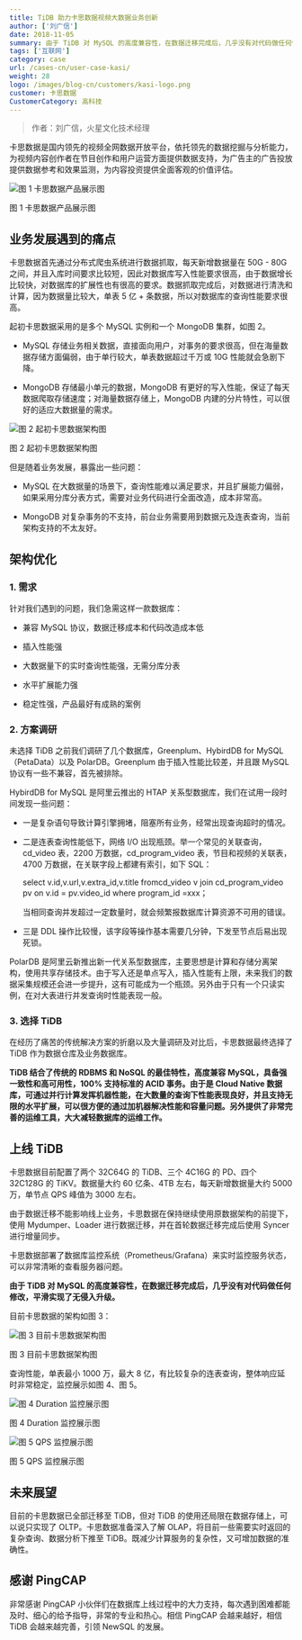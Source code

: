 ```yaml
---
title: TiDB 助力卡思数据视频大数据业务创新
author: ['刘广信']
date: 2018-11-05
summary: 由于 TiDB 对 MySQL 的高度兼容性，在数据迁移完成后，几乎没有对代码做任何修改，平滑实现了无侵入升级。
tags: ['互联网']
category: case
url: /cases-cn/user-case-kasi/
weight: 28
logo: /images/blog-cn/customers/kasi-logo.png
customer: 卡思数据
CustomerCategory: 高科技
---
```


>作者：刘广信，火星文化技术经理

卡思数据是国内领先的视频全网数据开放平台，依托领先的数据挖掘与分析能力，为视频内容创作者在节目创作和用户运营方面提供数据支持，为广告主的广告投放提供数据参考和效果监测，为内容投资提供全面客观的价值评估。


![图 1 卡思数据产品展示图](https://download.pingcap.com/images/blog/user-case-kasi/1.jpeg)

<div class="caption-center">图 1 卡思数据产品展示图</div>

## 业务发展遇到的痛点

卡思数据首先通过分布式爬虫系统进行数据抓取，每天新增数据量在 50G - 80G 之间，并且入库时间要求比较短，因此对数据库写入性能要求很高，由于数据增长比较快，对数据库的扩展性也有很高的要求。数据抓取完成后，对数据进行清洗和计算，因为数据量比较大，单表 5 亿 + 条数据，所以对数据库的查询性能要求很高。

起初卡思数据采用的是多个 MySQL 实例和一个 MongoDB 集群，如图 2。

*  MySQL 存储业务相关数据，直接面向用户，对事务的要求很高，但在海量数据存储方面偏弱，由于单行较大，单表数据超过千万或 10G 性能就会急剧下降。

*  MongoDB 存储最小单元的数据，MongoDB 有更好的写入性能，保证了每天数据爬取存储速度；对海量数据存储上，MongoDB 内建的分片特性，可以很好的适应大数据量的需求。

![图 2 起初卡思数据架构图](https://download.pingcap.com/images/blog/user-case-kasi/2.png)

<div class="caption-center">图 2 起初卡思数据架构图</div>

但是随着业务发展，暴露出一些问题：

* MySQL 在大数据量的场景下，查询性能难以满足要求，并且扩展能力偏弱，如果采用分库分表方式，需要对业务代码进行全面改造，成本非常高。

* MongoDB 对复杂事务的不支持，前台业务需要用到数据元及连表查询，当前架构支持的不太友好。

## 架构优化

### 1. 需求

针对我们遇到的问题，我们急需这样一款数据库：

*   兼容 MySQL 协议，数据迁移成本和代码改造成本低

*   插入性能强

*   大数据量下的实时查询性能强，无需分库分表

*   水平扩展能力强

*   稳定性强，产品最好有成熟的案例

### 2. 方案调研

未选择 TiDB 之前我们调研了几个数据库，Greenplum、HybirdDB for MySQL（PetaData）以及 PolarDB。Greenplum 由于插入性能比较差，并且跟 MySQL 协议有一些不兼容，首先被排除。

HybirdDB for MySQL 是阿里云推出的 HTAP 关系型数据库，我们在试用一段时间发现一些问题：

*   一是复杂语句导致计算引擎拥堵，阻塞所有业务，经常出现查询超时的情况。

*   二是连表查询性能低下，网络 I/O 出现瓶颈。举一个常见的关联查询，cd_video 表，2200 万数据，cd_program_video 表，节目和视频的关联表，4700 万数据，在关联字段上都建有索引，如下 SQL：

    select v.id,v.url,v.extra_id,v.title fromcd_video v join cd_program_video pv on v.id = pv.video_id where program_id =xxx；

    当相同查询并发超过一定数量时，就会频繁报数据库计算资源不可用的错误。

*   三是 DDL 操作比较慢，该字段等操作基本需要几分钟，下发至节点后易出现死锁。

PolarDB 是阿里云新推出新一代关系型数据库，主要思想是计算和存储分离架构，使用共享存储技术。由于写入还是单点写入，插入性能有上限，未来我们的数据采集规模还会进一步提升，这有可能成为一个瓶颈。另外由于只有一个只读实例，在对大表进行并发查询时性能表现一般。

### 3. 选择 TiDB

在经历了痛苦的传统解决方案的折磨以及大量调研及对比后，卡思数据最终选择了 TiDB 作为数据仓库及业务数据库。

**TiDB 结合了传统的 RDBMS 和 NoSQL 的最佳特性，高度兼容 MySQL，具备强一致性和高可用性，100% 支持标准的 ACID 事务。由于是 Cloud Native 数据库，可通过并行计算发挥机器性能，在大数量的查询下性能表现良好，并且支持无限的水平扩展，可以很方便的通过加机器解决性能和容量问题。另外提供了非常完善的运维工具，大大减轻数据库的运维工作。**

## 上线 TiDB

卡思数据目前配置了两个 32C64G 的 TiDB、三个 4C16G 的 PD、四个 32C128G 的 TiKV。数据量大约 60 亿条、4TB 左右，每天新增数据量大约 5000 万，单节点 QPS 峰值为 3000 左右。

由于数据迁移不能影响线上业务，卡思数据在保持继续使用原数据架构的前提下，使用 Mydumper、Loader 进行数据迁移，并在首轮数据迁移完成后使用 Syncer 进行增量同步。

卡思数据部署了数据库监控系统（Prometheus/Grafana）来实时监控服务状态，可以非常清晰的查看服务器问题。

**由于 TiDB 对 MySQL 的高度兼容性，在数据迁移完成后，几乎没有对代码做任何修改，平滑实现了无侵入升级。**

目前卡思数据的架构如图 3：

![图 3 目前卡思数据架构图](https://download.pingcap.com/images/blog/user-case-kasi/3.jpeg)

<div class="caption-center">图 3 目前卡思数据架构图</div>

查询性能，单表最小 1000 万，最大 8 亿，有比较复杂的连表查询，整体响应延时非常稳定，监控展示如图 4、图 5。

![图 4 Duration 监控展示图](https://download.pingcap.com/images/blog/user-case-kasi/4.jpeg)

<div class="caption-center">图 4 Duration 监控展示图</div>

![图 5 QPS 监控展示图](https://download.pingcap.com/images/blog/user-case-kasi/5.jpeg)

<div class="caption-center">图 5 QPS 监控展示图</div>

## 未来展望

目前的卡思数据已全部迁移至 TiDB，但对 TiDB 的使用还局限在数据存储上，可以说只实现了 OLTP。卡思数据准备深入了解 OLAP，将目前一些需要实时返回的复杂查询、数据分析下推至 TiDB。既减少计算服务的复杂性，又可增加数据的准确性。

## 感谢 PingCAP

非常感谢 PingCAP 小伙伴们在数据库上线过程中的大力支持，每次遇到困难都能及时、细心的给予指导，非常的专业和热心。相信 PingCAP 会越来越好，相信 TiDB 会越来越完善，引领 NewSQL 的发展。


